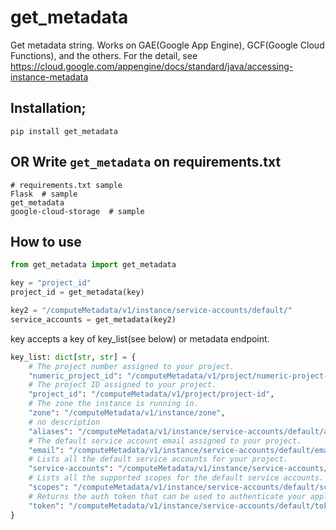 # get_metadata
Get metadata string. Works on GAE(Google App Engine), GCF(Google Cloud Functions), and the others.
For the detail, see https://cloud.google.com/appengine/docs/standard/java/accessing-instance-metadata


## Installation;
~~~console
pip install get_metadata
~~~

## OR Write `get_metadata` on requirements.txt

~~~
# requirements.txt sample
Flask  # sample
get_metadata
google-cloud-storage  # sample
~~~


## How to use
~~~python
from get_metadata import get_metadata

key = "project_id"
project_id = get_metadata(key)

key2 = "/computeMetadata/v1/instance/service-accounts/default/"
service_accounts = get_metadata(key2)
~~~

key accepts a key of key_list(see below) or metadata endpoint.

~~~python
key_list: dict[str, str] = {
    # The project number assigned to your project.
    "numeric_project_id": "/computeMetadata/v1/project/numeric-project-id",
    # The project ID assigned to your project.
    "project_id": "/computeMetadata/v1/project/project-id",
    # The zone the instance is running in.
    "zone": "/computeMetadata/v1/instance/zone",
    # no description
    "aliases": "/computeMetadata/v1/instance/service-accounts/default/aliases",
    # The default service account email assigned to your project.
    "email": "/computeMetadata/v1/instance/service-accounts/default/email",
    # Lists all the default service accounts for your project.
    "service-accounts": "/computeMetadata/v1/instance/service-accounts/default/",
    # Lists all the supported scopes for the default service accounts.
    "scopes": "/computeMetadata/v1/instance/service-accounts/default/scopes",
    # Returns the auth token that can be used to authenticate your application to other Google Cloud APIs.
    "token": "/computeMetadata/v1/instance/service-accounts/default/token",
}
~~~